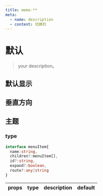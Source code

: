 ```yaml
---
title: memo-**
meta:
  - name: description
  - content: 切换栏
---
```


# 默认
> your description。
<script setup lang="ts">
  // import {demo1,path} from "./index.ts";
  import moTabs from "../../../components/tab/index.vue";
  const tabs = [{
      id: 1,
      label: "tab-1"
    }, {
      id: 2,
      label: "tab-2"
    }, {
      id: 3,
      label: "tab-3"
    }, {
      id: 4,
      label: "tab-4"
    }]
</script>

## 默认显示
<!-- <CodeEditor :filePath="path" :value="demo1"/> -->
<div class="demo">
  <moTabs :tabs="tabs">
    <template #1>
        <div>tab-1</div>
    </template>
      <template #2>
        <div>tab-2</div>
    </template>
      <template #3>
        <div>tab-3</div>
    </template>
      <template #4>
        <div>tab-4</div>
    </template>
  </moTabs>
</div>

## 垂直方向
<div class="demo">
  <moTabs :tabs="tabs" direction="column">
    <template #1>
        <div>tab-1</div>
    </template>
      <template #2>
        <div>tab-2</div>
    </template>
      <template #3>
        <div>tab-3</div>
    </template>
      <template #4>
        <div>tab-4</div>
    </template>
  </moTabs>
</div>

## 主题
<div class="demo grid grid-cols-2 gap-2">
  <moTabs :tabs="tabs" activeType="link">
    <template #1>
        <div>tab-1</div>
    </template>
      <template #2>
        <div>tab-2</div>
    </template>
      <template #3>
        <div>tab-3</div>
    </template>
      <template #4>
        <div>tab-4</div>
    </template>
  </moTabs>
   <moTabs :tabs="tabs" activeType="tab">
    <template #1>
        <div>tab-1</div>
    </template>
      <template #2>
        <div>tab-2</div>
    </template>
      <template #3>
        <div>tab-3</div>
    </template>
      <template #4>
        <div>tab-4</div>
    </template>
  </moTabs>
</div>

### type

```ts
interface menuItem{
  name:string,
  children?:menuItem[],
  id?:string,
  expand?:boolean,
  route?:any|string
}
```

| props | type | description | default |
| ----- | ---- | ----------- | ------- |
